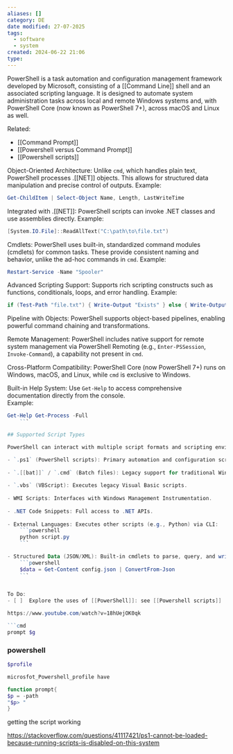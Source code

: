 ```yaml
---
aliases: []
category: DE
date modified: 27-07-2025
tags:
  - software
  - system
created: 2024-06-22 21:06
type:
---
```

PowerShell is a task automation and configuration management framework developed by Microsoft, consisting of a [[Command Line]] shell and an associated scripting language. It is designed to automate system administration tasks across local and remote Windows systems and, with PowerShell Core (now known as PowerShell 7+), across macOS and Linux as well.

Related:
- [[Command Prompt]]
- [[Powershell versus Command Prompt]]
- [[Powershell scripts]]


Object-Oriented Architecture: Unlike `cmd`, which handles plain text, PowerShell processes .[[NET]] objects. This allows for structured data manipulation and precise control of outputs. Example:
    
```powershell
Get-ChildItem | Select-Object Name, Length, LastWriteTime
```
    
Integrated with .[[NET]]: PowerShell scripts can invoke .NET classes and use assemblies directly. Example:
    
```powershell
[System.IO.File]::ReadAllText("C:\path\to\file.txt")
```

Cmdlets: PowerShell uses built-in, standardized command modules (cmdlets) for common tasks. These provide consistent naming and behavior, unlike the ad-hoc commands in `cmd`. Example:

```powershell
Restart-Service -Name "Spooler"
```

Advanced Scripting Support: Supports rich scripting constructs such as functions, conditionals, loops, and error handling. Example:

```powershell
if (Test-Path "file.txt") { Write-Output "Exists" } else { Write-Output "Missing" }
```

Pipeline with Objects: PowerShell supports object-based pipelines, enabling powerful command chaining and transformations.

Remote Management: PowerShell includes native support for remote system management via PowerShell Remoting (e.g., `Enter-PSSession`, `Invoke-Command`), a capability not present in `cmd`.

Cross-Platform Compatibility: PowerShell Core (now PowerShell 7+) runs on Windows, macOS, and Linux, while `cmd` is exclusive to Windows.

Built-in Help System: Use `Get-Help` to access comprehensive documentation directly from the console.  
Example:

```powershell
Get-Help Get-Process -Full
    ```

## Supported Script Types

PowerShell can interact with multiple script formats and scripting environments:

- `.ps1` (PowerShell scripts): Primary automation and configuration scripts.
    
- `.[[bat]]` / `.cmd` (Batch files): Legacy support for traditional Windows scripting.
    
- `.vbs` (VBScript): Executes legacy Visual Basic scripts.
    
- WMI Scripts: Interfaces with Windows Management Instrumentation.
    
- .NET Code Snippets: Full access to .NET APIs.
    
- External Languages: Executes other scripts (e.g., Python) via CLI:
    ```powershell
    python script.py
    ```
    
- Structured Data (JSON/XML): Built-in cmdlets to parse, query, and write structured data:
    ```powershell
    $data = Get-Content config.json | ConvertFrom-Json
    ```


To Do:
- [ ]  Explore the uses of [[PowerShell]]: see [[Powershell scripts]]

https://www.youtube.com/watch?v=18hUejOK0qk

```cmd
prompt $g
```

### powershell
```powershell
$profile

microsfot_Powershell_profile have

function prompt{
$p = -path
"$p> "
}
```

getting the script working 

https://stackoverflow.com/questions/41117421/ps1-cannot-be-loaded-because-running-scripts-is-disabled-on-this-system

